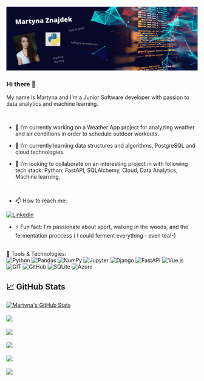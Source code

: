 [![Header](https://github.com/CodingBee77/CodingBee77/blob/main/Martyna%20Znajdek.png "Header")](https://some-url.dev/)


### Hi there 👋

My name is Martyna and I'm a Junior Software developer with passion to data analytics and machine learning.

<br />

- 🔭 I’m currently working on a Weather App project for analyzing weather and air conditions in order to schedule outdoor workouts.

- 🌱 I’m currently learning data structures and algorithms, PostgreSQL and cloud technologies.

- 👯 I’m looking to collaborate on an interesting project in with following tech stack: Python, FastAPI, SQLAlchemy, Cloud, Data Analytics, Machine learning.

<br />

- 📫 How to reach me:


[<img alt="LinkedIn" src="https://img.shields.io/badge/linkedin%20-%230077B5.svg?&style=for-the-badge&logo=linkedin&logoColor=white"/>](https://www.linkedin.com/in/martyna-znajdek-a63084137/)


- ⚡ Fun fact: I'm passionate about sport, walking in the woods, and the fermentation proccess ( I could ferment everything - even tea!-)



<br />
🔧 Tools & Technologies:
<br />


<img alt="Python" src="https://img.shields.io/badge/python-3670A0?style=for-the-badge&logo=python&logoColor=ffdd54"/>


<img alt="Pandas" src="https://img.shields.io/badge/pandas%20-%23150458.svg?&style=for-the-badge&logo=pandas&logoColor=white" />


<img alt="NumPy" src="https://img.shields.io/badge/numpy%20-%23013243.svg?&style=for-the-badge&logo=numpy&logoColor=white" />


<img alt="Jupyter" src="https://img.shields.io/badge/Jupyter%20-%23F37626.svg?&style=for-the-badge&logo=Jupyter&logoColor=white" />


<img alt="Django" src="https://img.shields.io/badge/django%20-%23092E20.svg?&style=for-the-badge&logo=django&logoColor=white"/>


<img alt="FastAPI" src="https://img.shields.io/badge/FastAPI-005571?style=for-the-badge&logo=fastapi"/>


<img alt="Vue.js" src="https://img.shields.io/badge/vuejs-%2335495e.svg?style=for-the-badge&logo=vuedotjs&logoColor=%234FC08D"/>


<img alt="GIT" src="https://img.shields.io/badge/git-%23F05033.svg?style=for-the-badge&logo=git&logoColor=white"/>


<img alt="GitHub" src="https://img.shields.io/badge/github%20-%23121011.svg?&style=for-the-badge&logo=github&logoColor=white"/>


<img alt="SQLite" src ="https://img.shields.io/badge/sqlite-%2307405e.svg?&style=for-the-badge&logo=sqlite&logoColor=white"/>


<img alt="Azure" src ="https://img.shields.io/badge/azure-%230072C6.svg?style=for-the-badge&logo=azure-devops&logoColor=white"/>


<br />

## &#x1f4c8; GitHub Stats

<!--<a href="https://github.com/CodingBee77">
  <img align="center" src="https://github-readme-stats.vercel.app/api/top-langs/?username=CodingBee77&hide=java,html&title_color=ffffff&text_color=c9cacc&icon_color=2bbc8a&bg_color=1d1f21" />
</a>
-->

<a href="https://github.com/CodingBee77">
  <img align="center" src="https://github-readme-stats.vercel.app/api?username=CodingBee77&show_icons=true&line_height=27&count_private=true&title_color=ffffff&text_color=c9cacc&icon_color=2bbc8a&bg_color=1d1f21" alt="Martyna's GitHub Stats" />
</a>

<br />
<br />


<a href="https://github.com/CodingBee77/FastAPI_docker">
  <img align="center" src="https://github-readme-stats.vercel.app/api/pin/?username=CodingBee77&repo=FastAPI_docker&title_color=ffffff&text_color=c9cacc&icon_color=2bbc8a&bg_color=1d1f21" />
</a>    

<br />
<br />

<a href="https://github.com/CodingBee77/Complete_web_app">
  <img align="center" src="https://github-readme-stats.vercel.app/api/pin/?username=CodingBee77&repo=Complete_web_app&title_color=ffffff&text_color=c9cacc&icon_color=2bbc8a&bg_color=1d1f21" />
</a>    

<br />
<br />

<a href="https://github.com/CodingBee77/Data_Science_Projects">
  <img align="center" src="https://github-readme-stats.vercel.app/api/pin/?username=CodingBee77&repo=Data_Science_Projects&title_color=ffffff&text_color=c9cacc&icon_color=2bbc8a&bg_color=1d1f21" />
</a>    

<br />
<br />

<a href="https://github.com/CodingBee77/Snake-bug-game">
  <img align="center" src="https://github-readme-stats.vercel.app/api/pin/?username=CodingBee77&repo=Snake-bug-game&title_color=ffffff&text_color=c9cacc&icon_color=2bbc8a&bg_color=1d1f21" />
</a> 

<br />
<br />

<a href="https://github.com/CodingBee77/ML-algorithms-from-scratch">
  <img align="center" src="https://github-readme-stats.vercel.app/api/pin/?username=CodingBee77&repo=ML-algorithms-from-scratch&title_color=ffffff&text_color=c9cacc&icon_color=2bbc8a&bg_color=1d1f21" />
</a> 

